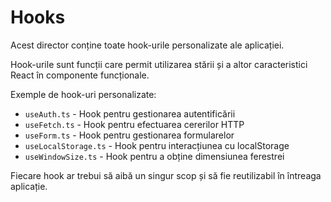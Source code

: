 # Hooks

Acest director conține toate hook-urile personalizate ale aplicației.

Hook-urile sunt funcții care permit utilizarea stării și a altor caracteristici React în componente funcționale.

Exemple de hook-uri personalizate:
- `useAuth.ts` - Hook pentru gestionarea autentificării
- `useFetch.ts` - Hook pentru efectuarea cererilor HTTP
- `useForm.ts` - Hook pentru gestionarea formularelor
- `useLocalStorage.ts` - Hook pentru interacțiunea cu localStorage
- `useWindowSize.ts` - Hook pentru a obține dimensiunea ferestrei

Fiecare hook ar trebui să aibă un singur scop și să fie reutilizabil în întreaga aplicație.
